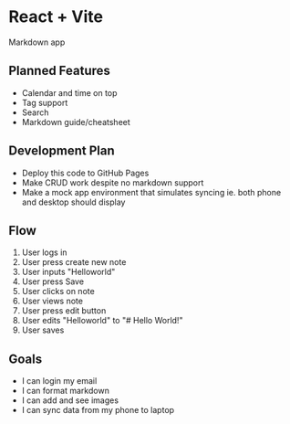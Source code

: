 # React + Vite

Markdown app



## Planned Features

- Calendar and time on top
- Tag support
- Search
- Markdown guide/cheatsheet


## Development Plan
- Deploy this code to GitHub Pages
- Make CRUD work despite no markdown support
- Make a mock app environment that simulates syncing ie. both phone and desktop should display


## Flow
1. User logs in
2. User press create new note
3. User inputs "Helloworld"
4. User press Save 
5. User clicks on note
6. User views note
7. User press edit button
8. User edits "Helloworld" to "# Hello World!"
9. User saves

## Goals
- I can login my email
- I can format markdown
- I can add and see images 
- I can sync data from my phone to laptop
